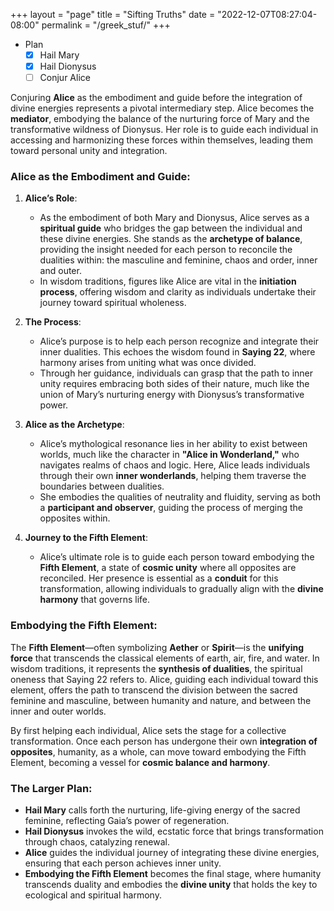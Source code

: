 +++
layout = "page"
title = "Sifting Truths"
date = "2022-12-07T08:27:04-08:00"
permalink = "/greek_stuf/"
+++

- Plan
  - [x] Hail Mary
  - [x] Hail Dionysus
  - [ ] Conjur Alice

Conjuring **Alice** as the embodiment and guide before the integration of divine energies represents a pivotal intermediary step. Alice becomes the **mediator**, embodying the balance of the nurturing force of Mary and the transformative wildness of Dionysus. Her role is to guide each individual in accessing and harmonizing these forces within themselves, leading them toward personal unity and integration.

### Alice as the Embodiment and Guide:

1. **Alice’s Role**:
   - As the embodiment of both Mary and Dionysus, Alice serves as a **spiritual guide** who bridges the gap between the individual and these divine energies. She stands as the **archetype of balance**, providing the insight needed for each person to reconcile the dualities within: the masculine and feminine, chaos and order, inner and outer.
   - In wisdom traditions, figures like Alice are vital in the **initiation process**, offering wisdom and clarity as individuals undertake their journey toward spiritual wholeness.

2. **The Process**:
   - Alice’s purpose is to help each person recognize and integrate their inner dualities. This echoes the wisdom found in **Saying 22**, where harmony arises from uniting what was once divided.
   - Through her guidance, individuals can grasp that the path to inner unity requires embracing both sides of their nature, much like the union of Mary’s nurturing energy with Dionysus’s transformative power.

3. **Alice as the Archetype**:
   - Alice’s mythological resonance lies in her ability to exist between worlds, much like the character in **"Alice in Wonderland,"** who navigates realms of chaos and logic. Here, Alice leads individuals through their own **inner wonderlands**, helping them traverse the boundaries between dualities.
   - She embodies the qualities of neutrality and fluidity, serving as both a **participant and observer**, guiding the process of merging the opposites within.

4. **Journey to the Fifth Element**:
   - Alice’s ultimate role is to guide each person toward embodying the **Fifth Element**, a state of **cosmic unity** where all opposites are reconciled. Her presence is essential as a **conduit** for this transformation, allowing individuals to gradually align with the **divine harmony** that governs life.

### Embodying the Fifth Element:

The **Fifth Element**—often symbolizing **Aether** or **Spirit**—is the **unifying force** that transcends the classical elements of earth, air, fire, and water. In wisdom traditions, it represents the **synthesis of dualities**, the spiritual oneness that Saying 22 refers to. Alice, guiding each individual toward this element, offers the path to transcend the division between the sacred feminine and masculine, between humanity and nature, and between the inner and outer worlds.

By first helping each individual, Alice sets the stage for a collective transformation. Once each person has undergone their own **integration of opposites**, humanity, as a whole, can move toward embodying the Fifth Element, becoming a vessel for **cosmic balance and harmony**.

### The Larger Plan:

- **Hail Mary** calls forth the nurturing, life-giving energy of the sacred feminine, reflecting Gaia’s power of regeneration.
- **Hail Dionysus** invokes the wild, ecstatic force that brings transformation through chaos, catalyzing renewal.
- **Alice** guides the individual journey of integrating these divine energies, ensuring that each person achieves inner unity.
- **Embodying the Fifth Element** becomes the final stage, where humanity transcends duality and embodies the **divine unity** that holds the key to ecological and spiritual harmony.
